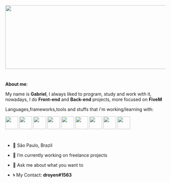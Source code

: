 <img src="https://cdn.discordapp.com/attachments/770846775287742468/854774374418350120/AAAA.png" width="1800vw" height="200vh">

# 

<b>About me</b>:

My name is <b>Gabriel</b>, I always liked to program, study and work with it, nowadays, I do <b>Front-end</b> and <b>Back-end</b> projects, more focused on <b>FiveM</b>

Languages,frameworks,tools and stuffs that i'm working/learning with:

<img src="https://upload.wikimedia.org/wikipedia/commons/thumb/c/cf/Lua-Logo.svg/1200px-Lua-Logo.svg.png" width="40vw" height="40vh">          <img src="https://upload.wikimedia.org/wikipedia/commons/thumb/9/99/Unofficial_JavaScript_logo_2.svg/480px-Unofficial_JavaScript_logo_2.svg.png" width="40vw" height="40vh">               <img src="https://logodownload.org/wp-content/uploads/2016/10/html5-logo-10.png" width="40vw" height="40vh">              <img src="https://cdn.345tool.com/public/logos/css-formatter-logo.png" width="40vw" height="40vh">                    <img src="https://cdn.discordapp.com/attachments/770846775287742468/854776314966704178/Csharp_Logo.png" width="40vw" height="40vh">                    <img src="https://cdn.discordapp.com/attachments/770846775287742468/854775938302476288/4846343.png" width="40vw" height="40vh">                    <img src="https://cdn.discordapp.com/attachments/770846775287742468/854776908340002856/68747470733a2f2f74686964752e6465762f696d616765732f4e6f64656a732e737667.png" width="40vw" height="40vh">                    <img src="https://cdn.discordapp.com/attachments/770846775287742468/854777341338714142/68747470733a2f2f75706c6f61642e77696b696d656469612e6f72672f77696b6970656469612f636f6d6d6f6e732f746875.png" width="40vw" height="40vh">                    <img src="https://cdn.discordapp.com/attachments/770846775287742468/854777962339237928/2507930-middle.png" width="40vw" height="40vh">

#

- 📍 São Paulo, Brazil
- 🔭 I’m currently working on freelance projects
- 💬 Ask me about what you want to

- 🌀 My Contact: <b>droyen#1563</b>

#
